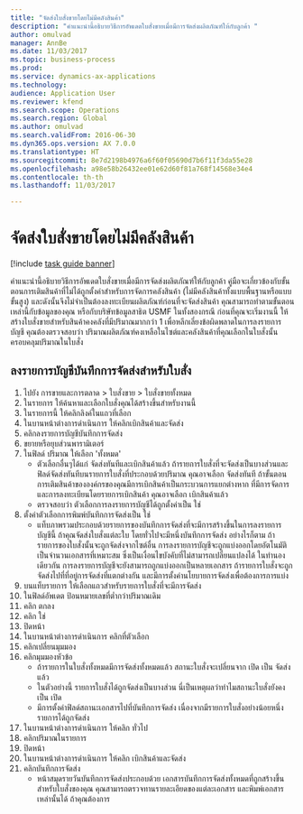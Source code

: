 ```yaml
--- 
title: "จัดส่งใบสั่งขายโดยไม่มีคลังสินค้า"
description: "คำแนะนำนี้อธิบายวิธีการอัพเดตใบสั่งขายเมื่อมีการจัดส่งผลิตภัณฑ์ให้กับลูกค้า "
author: omulvad
manager: AnnBe
ms.date: 11/03/2017
ms.topic: business-process
ms.prod: 
ms.service: dynamics-ax-applications
ms.technology: 
audience: Application User
ms.reviewer: kfend
ms.search.scope: Operations
ms.search.region: Global
ms.author: omulvad
ms.search.validFrom: 2016-06-30
ms.dyn365.ops.version: AX 7.0.0
ms.translationtype: HT
ms.sourcegitcommit: 8e7d2198b4976a6f60f05690d7b6f11f3da55e28
ms.openlocfilehash: a98e58b26432ee01e62d60f81a768f14568e34e4
ms.contentlocale: th-th
ms.lasthandoff: 11/03/2017

---
```

# <a name="ship-sales-orders-without-warehousing"></a>จัดส่งใบสั่งขายโดยไม่มีคลังสินค้า

[!include [task guide banner](../../includes/task-guide-banner.md)]

คำแนะนำนี้อธิบายวิธีการอัพเดตใบสั่งขายเมื่อมีการจัดส่งผลิตภัณฑ์ให้กับลูกค้า  คู่มือจะเกี่ยวข้องกับขั้นตอนการเติมสินค้าที่ไม่ได้ถูกตั้งค่าสำหรับการจัดการคลังสินค้า (ไม่มีคลังสินค้าทั้งแบบพื้นฐานหรือแบบขั้นสูง) และดังนั้นจึงไม่จำเป็นต้องลงทะเบียนผลิตภัณฑ์ก่อนที่จะจัดส่งสินค้า  คุณสามารถทำตามขั้นตอนเหล่านี้กับข้อมูลของคุณ หรือกับบริษัทข้อมูลสาธิต USMF ในทั้งสองกรณี ก่อนที่คุณจะเริ่มงานนี้ ให้สร้างใบสั่งขายสำหรับสินค้าคงคลังที่มีปริมาณมากกว่า 1 เพื่อหลีกเลี่ยงข้อผิดพลาดในการลงรายการบัญชี คุณต้องตรวจสอบว่า ปริมาณผลิตภัณฑ์คงเหลือในไซต์และคลังสินค้าที่คุณเลือกในใบสั่งนั้นครอบคลุมปริมาณในใบสั่ง


## <a name="post-packing-slip-for-an-order"></a>ลงรายการบัญชีบันทึกการจัดส่งสำหรับใบสั่ง
1. ไปยัง การขายและการตลาด > ใบสั่งขาย > ใบสั่งขายทั้งหมด
2. ในรายการ ให้ค้นหาและเลือกใบสั่งคุณได้สร้างขึ้นสำหรับงานนี้
3. ในรายการนี้ ให้คลิกลิงค์ในแถวที่เลือก
4. ในบานหน้าต่างการดำเนินการ ให้คลิกเบิกสินค้าและจัดส่ง
5. คลิกลงรายการบัญชีบันทึกการจัดส่ง
6. ขยายหรือยุบส่วนพารามิเตอร์
7. ในฟิลด์ ปริมาณ ให้เลือก 'ทั้งหมด'
    * ตัวเลือกอื่นๆได้แก่ จัดส่งทันทีและเบิกสินค้าแล้ว  ถ้ารายการใบสั่งที่จะจัดส่งเป็นบางส่วนและฟิลด์จัดส่งทันทีบนรายการใบสั่งที่ประกอบด้วยปริมาณ คุณอาจเลือก จัดส่งทันที  ถ้าขั้นตอนการเติมสินค้าขององค์กรของคุณมีการเบิกสินค้าเป็นกระบวนการแยกต่างหาก ที่มีการจัดการและการลงทะเบียนโดยรายการเบิกสินค้า คุณอาจเลือก เบิกสินค้าแล้ว  
    * ตรวจสอบว่า ตัวเลือกการลงรายการบัญชีได้ถูกตั้งค่าเป็น ใช่  
8. ตั้งค่าตัวเลือกการพิมพ์บันทึกการจัดส่งเป็น ใช่
    * แท็บภาพรวมประกอบด้วยรายการของบันทึกการจัดส่งที่จะมีการสร้างขึ้นในการลงรายการบัญชีนี้  ถ้าคุณจัดส่งใบสั่งแต่ละใบ โดยทั่วไปจะมีหนึ่งบันทึกการจัดส่ง  อย่างไรก็ตาม ถ้ารายการของใบสั่งนั้นจะถูกจัดส่งจากไซต์อื่น การลงรายการบัญชีจะถูกแบ่งออกโดยอัตโนมัติเป็นจำนวนเอกสารที่เหมาะสม  ซึ่งเป็นเงื่อนไขบังคับที่ไม่สามารถเปลี่ยนแปลงได้  ในทำนองเดียวกัน การลงรายการบัญชีจะยังสามารถถูกแบ่งออกเป็นหลายเอกสาร ถ้ารายการใบสั่งจะถูกจัดส่งไปที่ที่อยู่การจัดส่งที่แตกต่างกัน และมีการตั้งค่านโยบายการจัดส่งเพื่อต้องการการแบ่ง  
9. บนแท็บรายการ ให้เลือกแถวสำหรับรายการใบสั่งที่จะมีการจัดส่ง
10. ในฟิลด์อัพเดต ป้อนหมายเลขที่ต่ำกว่าปริมาณเดิม
11. คลิก ตกลง
12. คลิก ใช่
13. ปิดหน้า
14. ในบานหน้าต่างการดำเนินการ คลิกที่ตัวเลือก
15. คลิกเปลี่ยนมุมมอง
16. คลิกมุมมองหัวข้อ 
    * ถ้ารายการในใบสั่งทั้งหมดมีการจัดส่งทั้งหมดแล้ว สถานะใบสั่งจะเปลี่ยนจาก เปิด เป็น จัดส่งแล้ว  
    * ในตัวอย่างนี้ รายการใบสั่งได้ถูกจัดส่งเป็นบางส่วน  นี่เป็นเหตุผลว่าทำไมสถานะใบสั่งยังคงเป็น เปิด     
    * มีการตั้งค่าฟิลด์สถานะเอกสารไปที่บันทึกการจัดส่ง เนื่องจากมีรายการใบสั่งอย่างน้อยหนึ่งรายการได้ถูกจัดส่ง  
17. ในบานหน้าต่างการดำเนินการ ให้คลิก ทั่วไป
18. คลิกปริมาณในรายการ
19. ปิดหน้า
20. ในบานหน้าต่างการดำเนินการ ให้คลิก เบิกสินค้าและจัดส่ง
21. คลิกบันทึกการจัดส่ง
    * หน้าสมุดรายวันบันทึกการจัดส่งประกอบด้วย เอกสารบันทึกการจัดส่งทั้งหมดที่ถูกสร้างขึ้นสำหรับใบสั่งของคุณ  คุณสามารถตรวจทานรายละเอียดของแต่ละเอกสาร และพิมพ์เอกสารเหล่านั้นได้ ถ้าคุณต้องการ  



